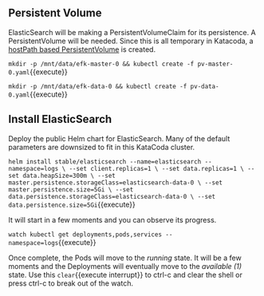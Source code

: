 ## Persistent Volume ##

ElasticSearch will be making a PersistentVolumeClaim for its persistence. A PersistentVolume will be needed. Since this is all temporary in Katacoda, a [hostPath based PersistentVolume](https://kubernetes.io/docs/tasks/configure-pod-container/configure-persistent-volume-storage/#create-a-persistentvolume) is created.

`mkdir -p /mnt/data/efk-master-0 && kubectl create -f pv-master-0.yaml`{{execute}}

`mkdir -p /mnt/data/efk-data-0 && kubectl create -f pv-data-0.yaml`{{execute}}

## Install ElasticSearch ##

Deploy the public Helm chart for ElasticSearch. Many of the default parameters are downsized to fit in this KataCoda cluster. 

`helm install stable/elasticsearch --name=elasticsearch --namespace=logs \
--set client.replicas=1 \
--set data.replicas=1 \
--set data.heapSize=300m \
--set master.persistence.storageClass=elasticsearch-data-0 \
--set master.persistence.size=5Gi \
--set data.persistence.storageClass=elasticsearch-data-0 \
--set data.persistence.size=5Gi`{{execute}}

It will start in a few moments and you can observe its progress.

`watch kubectl get deployments,pods,services --namespace=logs`{{execute}}

Once complete, the Pods will move to the _running_ state. It will be a few moments and the Deployments will eventually move to the _available (1)_ state. Use this ```clear```{{execute interrupt}} to ctrl-c and clear the shell or press ctrl-c to break out of the watch.
